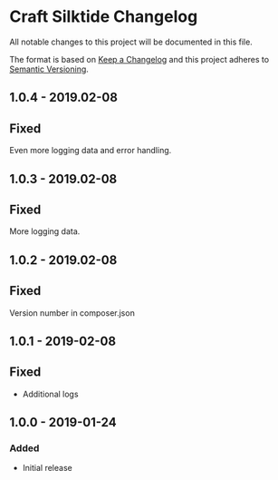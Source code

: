 # Craft Silktide Changelog

All notable changes to this project will be documented in this file.

The format is based on [Keep a Changelog](http://keepachangelog.com/) and this project adheres to [Semantic Versioning](http://semver.org/).

## 1.0.4 - 2019.02-08
## Fixed
Even more logging data and error handling.

## 1.0.3 - 2019.02-08
## Fixed
More logging data.

## 1.0.2 - 2019.02-08
## Fixed
Version number in composer.json

## 1.0.1 - 2019-02-08
## Fixed
- Additional logs

## 1.0.0 - 2019-01-24
### Added
- Initial release
